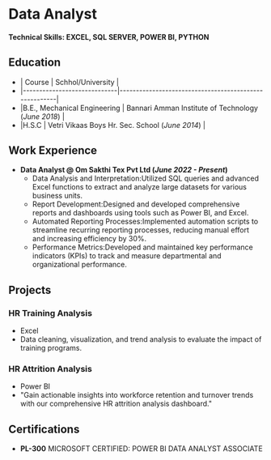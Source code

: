 # Data Analyst

#### Technical Skills: EXCEL, SQL SERVER, POWER BI, PYTHON

## Education
- | Course | Schhol/University	|  
- |-----------------------------|-------------------------------------------------------|  
- |B.E., Mechanical Engineering | Bannari Amman Institute of Technology (_June 2018_)	|    							       		
- |H.S.C	                    | Vetri Vikaas Boys Hr. Sec. School (_June 2014_)       |    

## Work Experience
- **Data Analyst @ Om Sakthi Tex Pvt Ltd (_June 2022 - Present_)**      
    - Data Analysis and Interpretation:Utilized SQL queries and advanced Excel functions to extract and analyze large datasets for various business units.  
    - Report Development:Designed and developed comprehensive reports and dashboards using tools such as Power BI, and Excel.  
    - Automated Reporting Processes:Implemented automation scripts to streamline recurring reporting processes, reducing manual effort and increasing efficiency by 30%.  
    - Performance Metrics:Developed and maintained key performance indicators (KPIs) to track and measure departmental and organizational performance.  

## Projects
### HR Training Analysis  
- Excel
- Data cleaning, visualization, and trend analysis to evaluate the impact of training programs.  
### HR Attrition Analysis
- Power BI
- "Gain actionable insights into workforce retention and turnover trends with our comprehensive HR attrition analysis dashboard."

## Certifications
- **PL-300** MICROSOFT CERTIFIED: POWER BI DATA ANALYST ASSOCIATE
